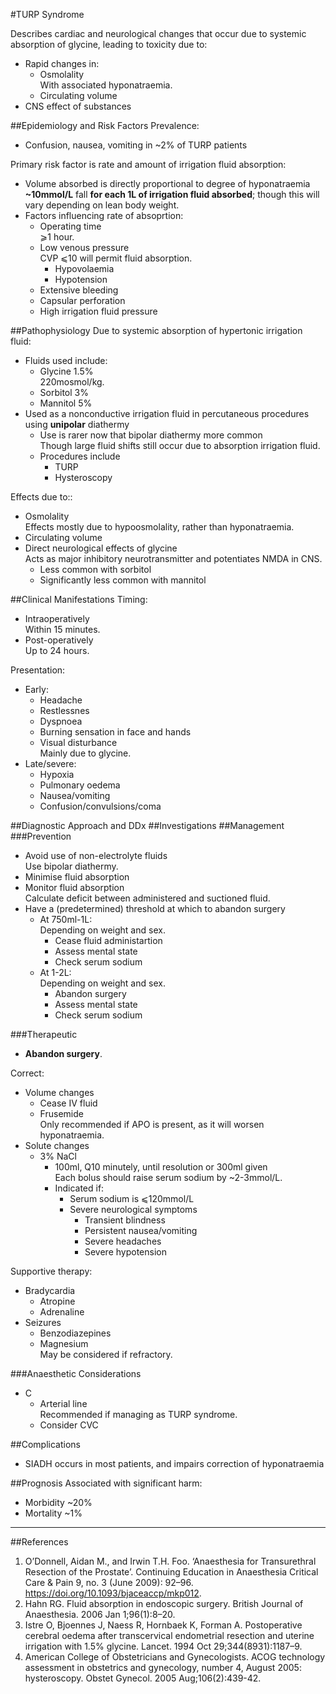 #TURP Syndrome

Describes cardiac and neurological changes that occur due to systemic absorption of glycine, leading to toxicity due to:
* Rapid changes in:
	* Osmolality  
	With associated hyponatraemia.
	* Circulating volume
* CNS effect of substances  

##Epidemiology and Risk Factors
Prevalence:
* Confusion, nausea, vomiting in ~2% of TURP patients


Primary risk factor is rate and amount of irrigation fluid absorption:
* Volume absorbed is directly proportional to degree of hyponatraemia  
**~10mmol/L** fall **for each 1L of irrigation fluid absorbed**; though this will vary depending on lean body weight.
* Factors influencing rate of absoprtion:
	* Operating time  
	⩾1 hour.
	* Low venous pressure  
	CVP ⩽10 will permit fluid absorption.
		* Hypovolaemia
		* Hypotension  
	* Extensive bleeding
	* Capsular perforation
	* High irrigation fluid pressure


##Pathophysiology
Due to systemic absorption of hypertonic irrigation fluid:
* Fluids used include:
	* Glycine 1.5%  
	220mosmol/kg.
	* Sorbitol 3%
	* Mannitol 5%
* Used as a nonconductive irrigation fluid in percutaneous procedures using **unipolar** diathermy
	* Use is rarer now that bipolar diathermy more common  
	Though large fluid shifts still occur due to absorption irrigation fluid.
	* Procedures include
		* TURP
		* Hysteroscopy

Effects due to::
* Osmolality  
Effects mostly due to hypoosmolality, rather than hyponatraemia.
* Circulating volume
* Direct neurological effects of glycine  
Acts as major inhibitory neurotransmitter and potentiates NMDA in CNS.
	* Less common with sorbitol
	* Significantly less common with mannitol

##Clinical Manifestations
Timing:
* Intraoperatively  
Within 15 minutes.
* Post-operatively  
Up to 24 hours.

Presentation:
* Early:
	* Headache
	* Restlessnes
	* Dyspnoea
	* Burning sensation in face and hands
	* Visual disturbance  
	Mainly due to glycine.
* Late/severe:
	* Hypoxia
	* Pulmonary oedema
	* Nausea/vomiting
	* Confusion/convulsions/coma


##Diagnostic Approach and DDx
##Investigations
##Management
###Prevention
* Avoid use of non-electrolyte fluids  
Use bipolar diathermy.
* Minimise fluid absorption
* Monitor fluid absorption  
Calculate deficit between administered and suctioned fluid.
* Have a (predetermined) threshold at which to abandon surgery
	* At 750ml-1L:  
	Depending on weight and sex.
		* Cease fluid administartion
		* Assess mental state
		* Check serum sodium
	* At 1-2L:  
	Depending on weight and sex.
		* Abandon surgery
		* Assess mental state
		* Check serum sodium


###Therapeutic
* **Abandon surgery**.

Correct:
* Volume changes
	* Cease IV fluid
	* Frusemide  
	Only recommended if APO is present, as it will worsen hyponatraemia.
* Solute changes
	* 3% NaCl  
		* 100ml, Q10 minutely, until resolution or 300ml given  
		Each bolus should raise serum sodium by ~2-3mmol/L.
		* Indicated if:
			* Serum sodium is ⩽120mmol/L
			* Severe neurological symptoms
				* Transient blindness
				* Persistent nausea/vomiting
				* Severe headaches
				* Severe hypotension


Supportive therapy:
* Bradycardia  
	* Atropine
	* Adrenaline
* Seizures  
	* Benzodiazepines
	* Magnesium  
	May be considered if refractory.

###Anaesthetic Considerations
* C
	* Arterial line  
	Recommended if managing as TURP syndrome.
	* Consider CVC
	
##Complications
* SIADH occurs in most patients, and impairs correction of hyponatraemia

##Prognosis
Associated with significant harm:
* Morbidity ~20%
* Mortality ~1%


---
##References
1. O’Donnell, Aidan M., and Irwin T.H. Foo. ‘Anaesthesia for Transurethral Resection of the Prostate’. Continuing Education in Anaesthesia Critical Care & Pain 9, no. 3 (June 2009): 92–96. https://doi.org/10.1093/bjaceaccp/mkp012.
2. Hahn RG. Fluid absorption in endoscopic surgery. British Journal of Anaesthesia. 2006 Jan 1;96(1):8–20. 
3. Istre O, Bjoennes J, Naess R, Hornbaek K, Forman A. Postoperative cerebral oedema after transcervical endometrial resection and uterine irrigation with 1.5% glycine. Lancet. 1994 Oct 29;344(8931):1187–9. 
4. American College of Obstetricians and Gynecologists. ACOG technology assessment in obstetrics and gynecology, number 4, August 2005: hysteroscopy. Obstet Gynecol. 2005 Aug;106(2):439-42.
